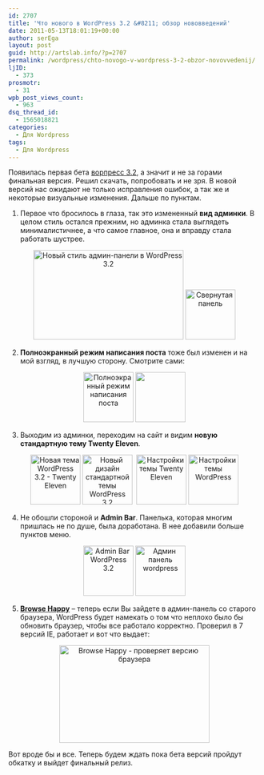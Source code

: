 ```yaml
---
id: 2707
title: 'Что нового в WordPress 3.2 &#8211; обзор нововведений'
date: 2011-05-13T18:01:19+00:00
author: serEga
layout: post
guid: http://artslab.info/?p=2707
permalink: /wordpress/chto-novogo-v-wordpress-3-2-obzor-novovvedenij/
ljID:
  - 373
prosmotr:
  - 31
wpb_post_views_count:
  - 963
dsq_thread_id:
  - 1565018821
categories:
  - Для Wordpress
tags:
  - Для Wordpress
---
```

Появилась первая бета [ворпресс 3.2](http://wordpress.org/news/2011/05/wordpress-3-2-beta-1/), а значит и не за горами финальная версия. Решил скачать, попробовать и не зря. В новой версий нас ожидают не только исправления ошибок, а так же и некоторые визуальные изменения. Дальше по пунктам.

1. Первое что бросилось в глаза, так это измененный **вид админки**. В целом стиль остался прежним, но админка стала выглядеть минималистичнее, а что самое главное, она и вправду стала работать шустрее.

<center>
  <a href="http://googledrive.com/host/0B9lHVSSSdxdxd0hjdUdmRzY3Tjg/wordpress_32.jpg"><img src="http://googledrive.com/host/0B9lHVSSSdxdxd0hjdUdmRzY3Tjg/wordpress_32-300x179.jpg" alt="Новый стиль админ-панели в WordPress 3.2" title="wordpress_32" width="300" height="179" class="alignnone size-medium wp-image-2708" srcset="http://googledrive.com/host/0B9lHVSSSdxdxd0hjdUdmRzY3Tjg/wordpress_32-300x179.jpg 300w, http://googledrive.com/host/0B9lHVSSSdxdxd0hjdUdmRzY3Tjg/wordpress_32-1024x612.jpg 1024w, http://googledrive.com/host/0B9lHVSSSdxdxd0hjdUdmRzY3Tjg/wordpress_32.jpg 1283w" sizes="(max-width: 300px) 100vw, 300px" /></a>&nbsp;<a href="http://googledrive.com/host/0B9lHVSSSdxdxd0hjdUdmRzY3Tjg/admin_design_wp32.jpg"><img src="http://googledrive.com/host/0B9lHVSSSdxdxd0hjdUdmRzY3Tjg/admin_design_wp32-100x100.jpg" alt="Свернутая панель" title="admin_design_wp32" width="100" height="100" class="alignnone size-thumbnail wp-image-2721" /></a>
</center>

2. **Полноэкранный режим написания поста** тоже был изменен и на мой взгляд, в лучшую сторону. Смотрите сами:

<center>
  <a href="http://googledrive.com/host/0B9lHVSSSdxdxd0hjdUdmRzY3Tjg/new_full_screen_editor_wp32.jpg"><img src="http://googledrive.com/host/0B9lHVSSSdxdxd0hjdUdmRzY3Tjg/new_full_screen_editor_wp32-100x100.jpg" alt="Полноэкранный режим написания поста" title="new_full_screen_editor_wp32" width="100" height="100" class="alignnone size-thumbnail wp-image-2710" /></a>&nbsp;<a href="http://googledrive.com/host/0B9lHVSSSdxdxd0hjdUdmRzY3Tjg/full_screen_editor_wp_32.jpg"><img src="http://googledrive.com/host/0B9lHVSSSdxdxd0hjdUdmRzY3Tjg/full_screen_editor_wp_32-100x100.jpg" alt="" title="full_screen_editor_wp_32" width="100" height="100" class="alignnone size-thumbnail wp-image-2711" /></a>
</center>

3. Выходим из админки, переходим на сайт и видим **новую стандартную тему Twenty Eleven**.

<center>
  <a href="http://googledrive.com/host/0B9lHVSSSdxdxd0hjdUdmRzY3Tjg/new_theme_wordpress_32.jpg"><img src="http://googledrive.com/host/0B9lHVSSSdxdxd0hjdUdmRzY3Tjg/new_theme_wordpress_32-100x100.jpg" alt="Новая тема WordPress 3.2 - Twenty Eleven" title="new_theme_wordpress_32" width="100" height="100" class="alignnone size-thumbnail wp-image-2712" /></a>&nbsp;<a href="http://googledrive.com/host/0B9lHVSSSdxdxd0hjdUdmRzY3Tjg/new_theme_wordpress_32_comment.jpg"><img src="http://googledrive.com/host/0B9lHVSSSdxdxd0hjdUdmRzY3Tjg/new_theme_wordpress_32_comment-100x100.jpg" alt="Новый дизайн стандартной темы WordPress 3.2" title="new_theme_wordpress_32_comment" width="100" height="100" class="alignnone size-thumbnail wp-image-2713" /></a> &nbsp;<a href="http://googledrive.com/host/0B9lHVSSSdxdxd0hjdUdmRzY3Tjg/new_theme_wordpress_32_options.jpg"><img src="http://googledrive.com/host/0B9lHVSSSdxdxd0hjdUdmRzY3Tjg/new_theme_wordpress_32_options-100x100.jpg" alt="Настройки темы Twenty Eleven" title="new_theme_wordpress_32_options" width="100" height="100" class="alignnone size-thumbnail wp-image-2716" /></a>&nbsp;<a href="http://googledrive.com/host/0B9lHVSSSdxdxd0hjdUdmRzY3Tjg/new_theme_wordpress_32_theme_opt.jpg"><img src="http://googledrive.com/host/0B9lHVSSSdxdxd0hjdUdmRzY3Tjg/new_theme_wordpress_32_theme_opt-100x100.jpg" alt="Настройки темы WordPress" title="new_theme_wordpress_32_theme_opt" width="100" height="100" class="alignnone size-thumbnail wp-image-2717" /></a>
</center>

4. Не обошли стороной и **Admin Bar**. Панелька, которая многим пришлась не по душе, была доработана. В нее добавили больше пунктов меню.

<center>
  <a href="http://googledrive.com/host/0B9lHVSSSdxdxd0hjdUdmRzY3Tjg/adminbar_wp32_2.jpg"><img src="http://googledrive.com/host/0B9lHVSSSdxdxd0hjdUdmRzY3Tjg/adminbar_wp32_2-100x100.jpg" alt="Admin Bar WordPress 3.2" title="adminbar_wp32_2" width="100" height="100" class="alignnone size-thumbnail wp-image-2715" /></a>&nbsp;<a href="http://googledrive.com/host/0B9lHVSSSdxdxd0hjdUdmRzY3Tjg/admin_bar_wp32.jpg"><img src="http://googledrive.com/host/0B9lHVSSSdxdxd0hjdUdmRzY3Tjg/admin_bar_wp32-100x100.jpg" alt="Админ панель wordpress" title="admin_bar_wp32" width="100" height="100" class="alignnone size-thumbnail wp-image-2714" /></a>
</center>

5. [**Browse Happy**](http://browsehappy.com/) &#8211; теперь если Вы зайдете в админ-панель со старого браузера, WordPress будет намекать о том что неплохо было бы обновить браузер, чтобы все работало корректно. Проверил в 7 версий IE, работает и вот что выдает:

<center>
  <a href="http://googledrive.com/host/0B9lHVSSSdxdxd0hjdUdmRzY3Tjg/browse_happy_wp32.jpg"><img src="http://googledrive.com/host/0B9lHVSSSdxdxd0hjdUdmRzY3Tjg/browse_happy_wp32-300x195.jpg" alt="Browse Happy - проверяет версию браузера" title="browse_happy_wp32" width="300" height="195" class="alignnone size-medium wp-image-2722" srcset="http://googledrive.com/host/0B9lHVSSSdxdxd0hjdUdmRzY3Tjg/browse_happy_wp32-300x195.jpg 300w, http://googledrive.com/host/0B9lHVSSSdxdxd0hjdUdmRzY3Tjg/browse_happy_wp32.jpg 839w" sizes="(max-width: 300px) 100vw, 300px" /></a>
</center>

Вот вроде бы и все. Теперь будем ждать пока бета версий пройдут обкатку и выйдет финальный релиз.